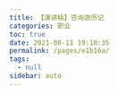 ```yaml
---
title: 【演讲稿】咨询游历记
categories: 职业
toc: true
date: 2021-08-11 19:18:35
permalink: /pages/e1b16a/
tags: 
  - null
sidebar: auto
---
```






<!--
主题：咨询游历记录
看点：咨询团队一线经历 + 一些段子
解决问题：对新人来说，了解咨询团队干的事情
参考演讲：

[TOC]

------------



## 自我介绍和开场白

给大家唠唠嗑，也没有什么技术含量，纯粹是经历了一年多的咨询体验，希望分享给对咨询工作有兴趣的同学，多一些从一线咨询现场过来的信息。

改变咨询的刻板印象。

## 咨询的故事

### DDD 培训

### 福建移动

### 华为

### 平安同业

## 我收获了什么？

### “吹牛” - 专家形象

### “甩锅” - 客户预期

### “不要脸” - 抗压能力

### “打扮” - 职业形象

### “装逼” - 思维方式的改变

### "拍客户" - 有价值的吵架 

## 入坑指南

### 找个人带

### 客服害怕的心情

### 模型思维

### 攒 PPT

### 情商？套路？方法论？

### 书单

《咨询的奥秘》

《培训师》



